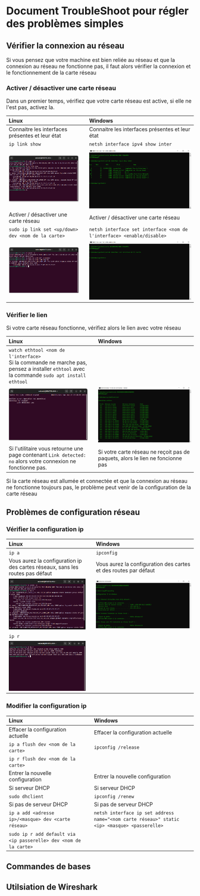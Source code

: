 # Document TroubleShoot pour régler des problèmes simples

## Vérifier la connexion au réseau

Si vous pensez que votre machine est bien reliée au réseau et que la connexion au réseau ne fonctionne pas, il faut alors vérifier la connexion et le fonctionnement de la carte réseau


### Activer / désactiver une carte réseau

Dans un premier temps, vérifiez que votre carte réseau est active, si elle ne l'est pas, activez la.

|Linux||Windows|
|:-|-|:-|
|Connaitre les interfaces présentes et leur état||Connaitre les interfaces présentes et leur état|
|``ip link show``||``netsh interface ipv4 show inter``|
| ![capture d'écran terminal](/images/bash_linux_ip_link_show.png)||![capture d'écran terminal](/images/cmd_win_netsh_interface.png)|
|Activer / désactiver une carte réseau||Activer / désactiver une carte réseau|
|``sudo ip link set <up/down> dev <nom de la carte>``||``netsh interface set interface <nom de l'interface> <enable/disable>``|
|![capture d'écran terminal](/images/bash_linux_ip_link_set_up.png)||![capture d'écran terminal](/images/cmd_win_netsh_interface_enable.png)|


### Vérifier le lien

Si votre carte réseau fonctionne, vérifiez alors le lien avec votre réseau

|Linux||Windows|
|:-|-|:-|
|``watch ethtool <nom de l'interface>`` <br> Si la commande ne marche pas, pensez a installer ``ethtool`` avec la commande ``sudo apt install ethtool``|||
|![Caputre d'écran du terminal](/images/bash_linux_ethtool.png)||![capture d'écran du terminal](/images/cmd_win_netstat.png)|
|Si l'utilitaire vous retourne une page contenant ``Link detected: no`` alors votre connexion ne fonctionne pas.||Si votre carte réseau ne reçoit pas de paquets, alors le lien ne foncionne pas|

Si la carte réseau est allumée et connectée et que la connexion au réseau ne fonctionne toujours pas, le problème peut venir de la configuration de la carte réseau

## Problèmes de configuration réseau

### Vérifier la configuration ip

|Linux||Windows|
|:-|-|:-|
|``ip a``||``ipconfig``|
|Vous aurez la configuration ip des cartes réseaux, sans les routes pas défaut||Vous aurez la configuration des cartes et des routes par défaut|
| ![Screen de la commande](/images/bash_linux_ip_a.png)|| ![Screen de la commande](/images/cmd_win_ipconfig.png) |
|``ip r``|||
|![screen de la commande](/images/bash_linux_ip_r.png)||

### Modifier la configuration ip

|Linux||Windows|
|:-|-|:-|
|Effacer la configuration actuelle||Effacer la configuration actuelle|
|``ip a flush dev <nom de la carte>``||``ipconfig /release``|
|``ip r flush dev <nom de la carte>``|||
|Entrer la nouvelle configuration||Entrer la nouvelle configuration|
|Si serveur DHCP||Si serveur DHCP|
|``sudo dhclient``||``ipconfig /renew``|
|Si pas de serveur DHCP||Si pas de serveur DHCP|
|``ip a add <adresse ip>/<masque> dev <carte réseau>``||``netsh interface ip set address name="<nom carte réseau>" static <ip> <masque> <passerelle>``|
|``sudo ip r add default via <ip passerelle> dev <nom de la carte>``|||


## Commandes de bases


## Utilsiation de Wireshark

